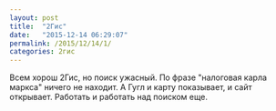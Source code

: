 ```yaml
---
layout: post
title:  "2Гис"
date:   "2015-12-14 06:29:07"
permalink: /2015/12/14/1/
categories: 2гис
---
```

Всем хорош 2Гис, но поиск ужасный. По фразе "налоговая карла маркса" ничего не находит. А Гугл и карту показывает, и сайт открывает. Работать и работать над поиском еще.


